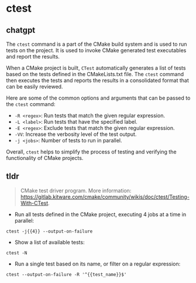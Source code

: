 # ctest 
## chatgpt 
The `ctest` command is a part of the CMake build system and is used to run tests on the project. It is used to invoke CMake generated test executables and report the results. 

When a CMake project is built, `CTest` automatically generates a list of tests based on the tests defined in the CMakeLists.txt file. The `ctest` command then executes the tests and reports the results in a consolidated format that can be easily reviewed.

Here are some of the common options and arguments that can be passed to the `ctest` command:

- `-R <regex>`: Run tests that match the given regular expression.
- `-L <label>`: Run tests that have the specified label.
- `-E <regex>`: Exclude tests that match the given regular expression.
- `-VV`: Increase the verbosity level of the test output.
- `-j <jobs>`: Number of tests to run in parallel.

Overall, `ctest` helps to simplify the process of testing and verifying the functionality of CMake projects. 

## tldr 
 
> CMake test driver program.
> More information: <https://gitlab.kitware.com/cmake/community/wikis/doc/ctest/Testing-With-CTest>.

- Run all tests defined in the CMake project, executing 4 jobs at a time in parallel:

`ctest -j{{4}} --output-on-failure`

- Show a list of available tests:

`ctest -N`

- Run a single test based on its name, or filter on a regular expression:

`ctest --output-on-failure -R '^{{test_name}}$'`
